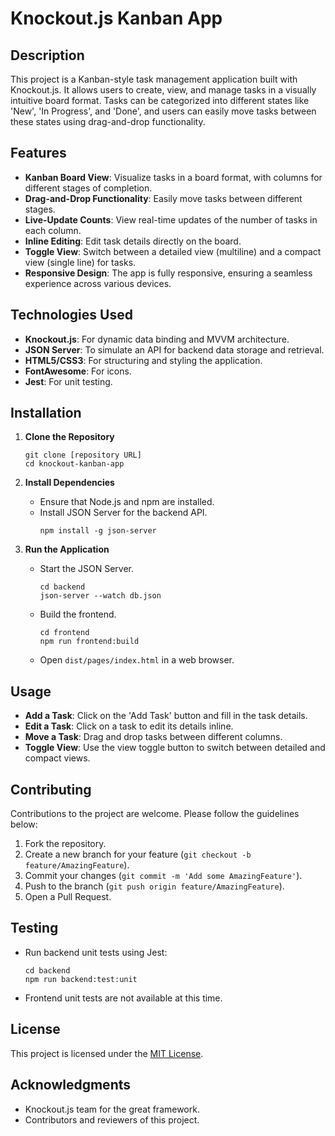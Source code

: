 # Knockout.js Kanban App

## Description

This project is a Kanban-style task management application built with Knockout.js. It allows users to create, view, and
manage tasks in a visually intuitive board format. Tasks can be categorized into different states like 'New', 'In
Progress', and 'Done', and users can easily move tasks between these states using drag-and-drop functionality.

## Features

- **Kanban Board View**: Visualize tasks in a board format, with columns for different stages of completion.
- **Drag-and-Drop Functionality**: Easily move tasks between different stages.
- **Live-Update Counts**: View real-time updates of the number of tasks in each column.
- **Inline Editing**: Edit task details directly on the board.
- **Toggle View**: Switch between a detailed view (multiline) and a compact view (single line) for tasks.
- **Responsive Design**: The app is fully responsive, ensuring a seamless experience across various devices.

## Technologies Used

- **Knockout.js**: For dynamic data binding and MVVM architecture.
- **JSON Server**: To simulate an API for backend data storage and retrieval.
- **HTML5/CSS3**: For structuring and styling the application.
- **FontAwesome**: For icons.
- **Jest**: For unit testing.

## Installation

1. **Clone the Repository**
   ```
   git clone [repository URL]
   cd knockout-kanban-app
   ```

2. **Install Dependencies**
    - Ensure that Node.js and npm are installed.
    - Install JSON Server for the backend API.
      ```
      npm install -g json-server
      ```

3. **Run the Application**
    - Start the JSON Server.
      ```
      cd backend
      json-server --watch db.json
        ```
    - Build the frontend.
      ```
      cd frontend
      npm run frontend:build
      ```
    - Open `dist/pages/index.html` in a web browser.

## Usage

- **Add a Task**: Click on the 'Add Task' button and fill in the task details.
- **Edit a Task**: Click on a task to edit its details inline.
- **Move a Task**: Drag and drop tasks between different columns.
- **Toggle View**: Use the view toggle button to switch between detailed and compact views.

## Contributing

Contributions to the project are welcome. Please follow the guidelines below:

1. Fork the repository.
2. Create a new branch for your feature (`git checkout -b feature/AmazingFeature`).
3. Commit your changes (`git commit -m 'Add some AmazingFeature'`).
4. Push to the branch (`git push origin feature/AmazingFeature`).
5. Open a Pull Request.

## Testing

- Run backend unit tests using Jest:
  ```
  cd backend
  npm run backend:test:unit
  ```
  
- Frontend unit tests are not available at this time.

## License

This project is licensed under the [MIT License](LICENSE).

## Acknowledgments

- Knockout.js team for the great framework.
- Contributors and reviewers of this project.
